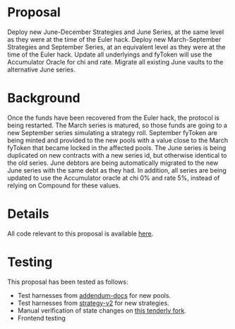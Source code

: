 # Proposal
Deploy new June-December Strategies and June Series, at the same level as they were at the time of the Euler hack. 
Deploy new March-September Strategies and September Series, at an equivalent level as they were at the time of the Euler hack. 
Update all underlyings and fyToken will use the Accumulator Oracle for chi and rate.
Migrate all existing June vaults to the alternative June series.

# Background
Once the funds have been recovered from the Euler hack, the protocol is being restarted. The March series is matured, so those funds are going to a new September series simulating a strategy roll. September fyToken are being minted and provided to the new pools with a value close to the March fyToken that became locked in the affected pools. The June series is being duplicated on new contracts with a new series id, but otherwise identical to the old series. June debtors are being automatically migrated to the new June series with the same debt as they had. In addition, all series are being updated to use the Accumulator oracle at chi 0% and rate 5%, instead of relying on Compound for these values.

# Details
All code relevant to this proposal is available [here](https://github.com/yieldprotocol/environments-v2/tree/fix/euler-hack).

# Testing
This proposal has been tested as follows:
 - Test harnesses from [addendum-docs](https://github.com/yieldprotocol/addendum-docs) for new pools.
 - Test harnesses from [strategy-v2](https://github.com/yieldprotocol/strategy-v2) for new strategies.
 - Manual verification of state changes on [this tenderly fork](https://dashboard.tenderly.co/Yield/v2/fork/bd0404ae-1bbc-4e6f-acca-b86be7f12ac7).
 - Frontend testing